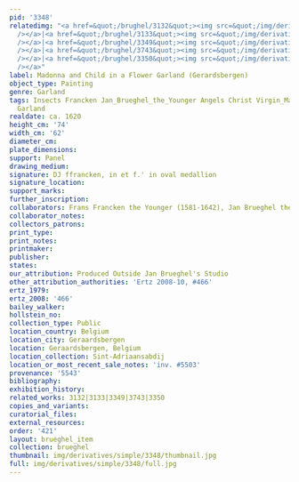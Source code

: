 ```yaml
---
pid: '3348'
relatedimg: "<a href=&quot;/brughel/3132&quot;><img src=&quot;/img/derivatives/simple/3132/thumbnail.jpg&quot;
  /></a>|<a href=&quot;/brughel/3133&quot;><img src=&quot;/img/derivatives/simple/3133/thumbnail.jpg&quot;
  /></a>|<a href=&quot;/brughel/3349&quot;><img src=&quot;/img/derivatives/simple/3349/thumbnail.jpg&quot;
  /></a>|<a href=&quot;/brughel/3743&quot;><img src=&quot;/img/derivatives/simple/3743/thumbnail.jpg&quot;
  /></a>|<a href=&quot;/brughel/3350&quot;><img src=&quot;/img/derivatives/simple/3350/thumbnail.jpg&quot;
  /></a>"
label: Madonna and Child in a Flower Garland (Gerardsbergen)
object_type: Painting
genre: Garland
tags: Insects Francken Jan_Brueghel_the_Younger Angels Christ Virgin_Mary Flowers
  Garland
realdate: ca. 1620
height_cm: '74'
width_cm: '62'
diameter_cm: 
plate_dimensions: 
support: Panel
drawing_medium: 
signature: DJ ffrancken, in et f.' in oval medallion
signature_location: 
support_marks: 
further_inscription: 
collaborators: Frans Francken the Younger (1581-1642), Jan Brueghel the Younger (1601-1678)
collaborator_notes: 
collectors_patrons: 
print_type: 
print_notes: 
printmaker: 
publisher: 
states: 
our_attribution: Produced Outside Jan Brueghel's Studio
other_attribution_authorities: 'Ertz 2008-10, #466'
ertz_1979: 
ertz_2008: '466'
bailey_walker: 
hollstein_no: 
collection_type: Public
location_country: Belgium
location_city: Geraardsbergen
location: Geraardsbergen, Belgium
location_collection: Sint-Adriaansabdij
location_or_most_recent_sale_notes: 'inv. #5503'
provenance: '5543'
bibliography: 
exhibition_history: 
related_works: 3132|3133|3349|3743|3350
copies_and_variants: 
curatorial_files: 
external_resources: 
order: '421'
layout: brueghel_item
collection: brueghel
thumbnail: img/derivatives/simple/3348/thumbnail.jpg
full: img/derivatives/simple/3348/full.jpg
---
```


